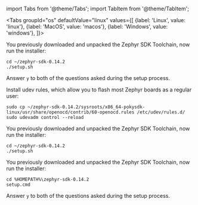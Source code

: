 import Tabs from '@theme/Tabs';
import TabItem from '@theme/TabItem';

<Tabs
groupId="os"
defaultValue="linux"
values={[
{label: 'Linux', value: 'linux'},
{label: 'MacOS', value: 'macos'},
{label: 'Windows', value: 'windows'},
]}>
<TabItem value="linux">

You previously downloaded and unpacked the Zephyr SDK Toolchain, now run the installer:

```console
cd ~/zephyr-sdk-0.14.2
./setup.sh
```

Answer `y` to both of the questions asked during the setup process.

Install udev rules, which allow you to flash most Zephyr boards as a regular user:

```console
sudo cp ~/zephyr-sdk-0.14.2/sysroots/x86_64-pokysdk-linux/usr/share/openocd/contrib/60-openocd.rules /etc/udev/rules.d/
sudo udevadm control --reload
```

</TabItem>
<TabItem value="macos">

You previously downloaded and unpacked the Zephyr SDK Toolchain, now run the installer:

```console
cd ~/zephyr-sdk-0.14.2
./setup.sh
```

</TabItem>
<TabItem value="windows">

You previously downloaded and unpacked the Zephyr SDK Toolchain, now run the installer:

```console
cd %HOMEPATH%\zephyr-sdk-0.14.2
setup.cmd
```

Answer `y` to both of the questions asked during the setup process.

</TabItem>
</Tabs>
